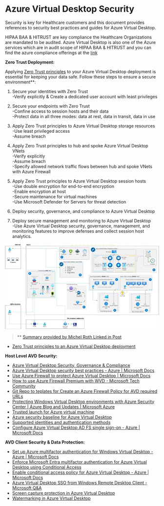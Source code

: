 # Azure Virtual Desktop Security

Security is key for Healthcare customers and this document provides references to security best practices and guides for Azure Virtual Desktop.

HIPAA BAA & HITRUST are key compliance the Healthcare Organizations are mandated to be audited. Azure Virtual Desktop is also one of the Azure services which are in audit scope of HIPAA BAA & HITRUST and you can find the azure compliance offerings at the [link](https://azure.microsoft.com/en-us/resources/microsoft-azure-compliance-offerings)


**Zero Trust Deployment:**

Applying [Zero Trust principles](https://learn.microsoft.com/en-us/security/zero-trust/azure-infrastructure-avd) to your Azure Virtual Desktop deployment is essential for keeping your data safe. Follow these steps to ensure a secure environment**:

 1. Secure your identities with Zero Trust\
 -Verify explicitly & Create a dedicated user account with least privileges

 2. Secure your endpoints with Zero Trust\
 -Confine access to session hosts and their data\
 -Protect data in all three modes: data at rest, data in transit, data in use

 3. Apply Zero Trust principles to Azure Virtual Desktop storage resources\
 -Use least privileged access\
 -Assume breach

 4. Apply Zero Trust principles to hub and spoke Azure Virtual Desktop VNets\
 -Verify explicitly\
 -Assume breach\
 -Specify allowed network traffic flows between hub and spoke VNets with Azure Firewall

 5. Apply Zero Trust principles to Azure Virtual Desktop session hosts\
 -Use double encryption for end-to-end encryption\
 -Enable encryption at host\
 -Secure maintenance for virtual machines\
 -Use Microsoft Defender for Servers for threat detection

 6. Deploy security, governance, and compliance to Azure Virtual Desktop

 7. Deploy secure management and monitoring to Azure Virtual Desktop\
 -Use Azure Virtual Desktop security, governance, management, and monitoring features to improve defenses and collect session host analytics.

![Reference Architecture AVD Diagram](/Diagrams/AVD_Ref_Arc.jpg)

 > ** [Summary provided by Michel Roth Linked in Post](https://www.linkedin.com/posts/michelroth_azurevirtualdesktop-avd-activity-7048964958729949184-QhvL/)

- [Zero Trust principles to an Azure Virtual Desktop deployment](https://learn.microsoft.com/en-us/security/zero-trust/azure-infrastructure-avd)


**Host Level AVD Security:**

- [Azure Virtual Desktop Security, Governance & Compliance](https://learn.microsoft.com/en-us/azure/cloud-adoption-framework/scenarios/azure-virtual-desktop/eslz-security-governance-and-compliance)
- [Azure Virtual Desktop security best practices - Azure | Microsoft Docs](https://docs.microsoft.com/en-us/azure/virtual-desktop/security-guide)
- [Use Azure Firewall to protect Azure Virtual Desktop | Microsoft Docs](https://docs.microsoft.com/en-us/azure/firewall/protect-azure-virtual-desktop)
- [How to use Azure Firewall Premium with WVD - Microsoft Tech Community](https://techcommunity.microsoft.com/t5/azure-network-security/how-to-use-azure-firewall-premium-with-wvd/ba-p/2148402)
- [Git Repo to teplates for Create an Azure Firewall Policy for AVD required URLs](https://github.com/Azure/RDS-Templates/tree/master/AzureFirewallPolicyForAVD)
- [Protecting Windows Virtual Desktop environments with Azure Security Center | Azure Blog and Updates | Microsoft Azure](https://azure.microsoft.com/en-us/blog/protecting-windows-virtual-desktop-environments-with-azure-security-center/)
- [Trusted launch for Azure virtual machine](https://docs.microsoft.com/en-us/azure/virtual-machines/trusted-launch)
- [Azure security baseline for Azure Virtual Desktop](https://learn.microsoft.com/en-us/security/benchmark/azure/baselines/azure-virtual-desktop-security-baseline)
- [Supported identities and authentication methods](https://learn.microsoft.com/en-us/azure/virtual-desktop/authentication)
- [Configure Azure Virtual Desktop AD FS single sign-on - Azure | Microsoft Docs](https://docs.microsoft.com/en-us/azure/virtual-desktop/configure-adfs-sso)


**AVD Client Security & Data Protection:**

- [Set up Azure multifactor authentication for Windows Virtual Desktop - Azure | Microsoft Docs](https://docs.microsoft.com/en-us/azure/virtual-desktop/set-up-mfa)
- [Enforce Microsoft Entra multifactor authentication for Azure Virtual Desktop using Conditional Access](https://learn.microsoft.com/en-us/azure/virtual-desktop/set-up-mfa?tabs=avd#create-a-conditional-access-policy)
- [Enable conditional access policy for Azure Virtual Desktop - Azure | Microsoft Docs](https://docs.microsoft.com/en-us/azure/virtual-desktop/set-up-mfa#create-a-conditional-access-policy)
- [Azure Virtual Desktop SSO from Windows Remote Desktop Client - Microsoft Q&A](https://docs.microsoft.com/en-us/answers/questions/488168/azure-virtual-desktop-sso-from-windows-remote-desk.html)
- [Screen capture protection in Azure Virtual Desktop](https://learn.microsoft.com/en-us/azure/virtual-desktop/screen-capture-protection)
- [Watermarking in Azure Virtual Desktop](https://learn.microsoft.com/en-us/azure/virtual-desktop/watermarking)